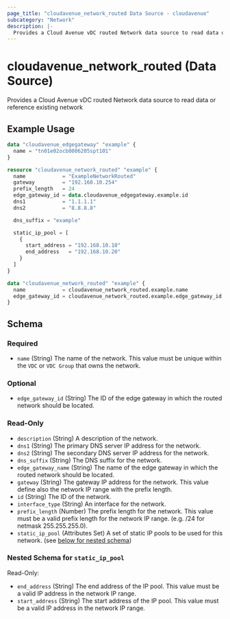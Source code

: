 ```yaml
---
page_title: "cloudavenue_network_routed Data Source - cloudavenue"
subcategory: "Network"
description: |-
  Provides a Cloud Avenue vDC routed Network data source to read data or reference existing network
---
```


# cloudavenue_network_routed (Data Source)

Provides a Cloud Avenue vDC routed Network data source to read data or reference existing network

## Example Usage

```terraform
data "cloudavenue_edgegateway" "example" {
  name = "tn01e02ocb0006205spt101"
}

resource "cloudavenue_network_routed" "example" {
  name            = "ExampleNetworkRouted"
  gateway         = "192.168.10.254"
  prefix_length   = 24
  edge_gateway_id = data.cloudavenue_edgegateway.example.id
  dns1            = "1.1.1.1"
  dns2            = "8.8.8.8"

  dns_suffix = "example"

  static_ip_pool = [
    {
      start_address = "192.168.10.10"
      end_address   = "192.168.10.20"
    }
  ]
}

data "cloudavenue_network_routed" "example" {
  name            = cloudavenue_network_routed.example.name
  edge_gateway_id = cloudavenue_network_routed.example.edge_gateway_id
}
```

<!-- schema generated by tfplugindocs -->
## Schema

### Required

- `name` (String) The name of the network. This value must be unique within the `VDC` or `VDC Group` that owns the network.

### Optional

- `edge_gateway_id` (String) The ID of the edge gateway in which the routed network should be located.

### Read-Only

- `description` (String) A description of the network.
- `dns1` (String) The primary DNS server IP address for the network.
- `dns2` (String) The secondary DNS server IP address for the network.
- `dns_suffix` (String) The DNS suffix for the network.
- `edge_gateway_name` (String) The name of the edge gateway in which the routed network should be located.
- `gateway` (String) The gateway IP address for the network. This value define also the network IP range with the prefix length.
- `id` (String) The ID of the network.
- `interface_type` (String) An interface for the network.
- `prefix_length` (Number) The prefix length for the network. This value must be a valid prefix length for the network IP range. (e.g. /24 for netmask 255.255.255.0).
- `static_ip_pool` (Attributes Set) A set of static IP pools to be used for this network. (see [below for nested schema](#nestedatt--static_ip_pool))

<a id="nestedatt--static_ip_pool"></a>
### Nested Schema for `static_ip_pool`

Read-Only:

- `end_address` (String) The end address of the IP pool. This value must be a valid IP address in the network IP range.
- `start_address` (String) The start address of the IP pool. This value must be a valid IP address in the network IP range.

